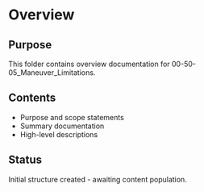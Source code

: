 # Overview

## Purpose
This folder contains overview documentation for 00-50-05_Maneuver_Limitations.

## Contents
- Purpose and scope statements
- Summary documentation
- High-level descriptions

## Status
Initial structure created - awaiting content population.
